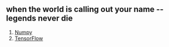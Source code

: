 ## when the world is calling out your name  -- legends never die

1. [Numpy](/numpy.md)
2. [TensorFlow](/tensorflow.md)

